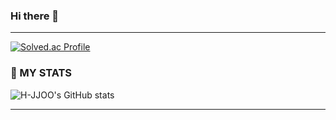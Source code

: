 ### Hi there 👋
---
[![Solved.ac Profile](http://mazassumnida.wtf/api/v2/generate_badge?boj=icepri3535)](https://solved.ac/icepri3535/)


### 💪 MY STATS
![H-JJOO's GitHub stats](https://github-readme-stats.vercel.app/api?username=H-JJOO&theme=tokyonight&show_icons=true)
<hr>

<!--
H-JJOO/H-JJOO is a ✨ special ✨ repository because its README.md (this file) appears on your GitHub profile.

Here are some ideas to get you started:

- 🔭 I’m currently working on ...
- 🌱 I’m currently learning ...
- 👯 I’m looking to collaborate on ...
- 🤔 I’m looking for help with ...
- 💬 Ask me about ...
- 📫 How to reach me: ...
- 😄 Pronouns: ...
- ⚡ Fun fact: ...
-->
